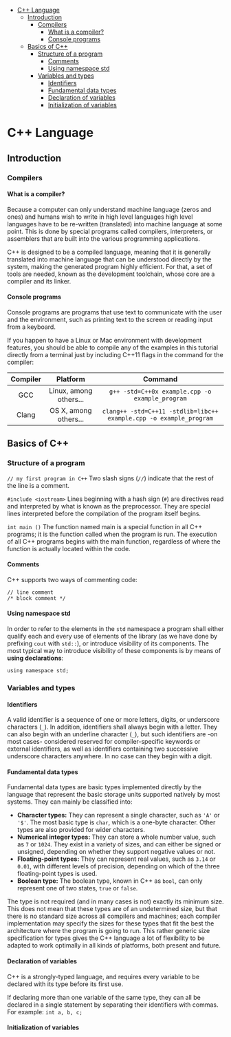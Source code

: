 - [C++ Language](#c-language)
  - [Introduction](#introduction)
    - [Compilers](#compilers)
      - [What is a compiler?](#what-is-a-compiler)
      - [Console programs](#console-programs)
  - [Basics of C++](#basics-of-c)
    - [Structure of a program](#structure-of-a-program)
      - [Comments](#comments)
      - [Using namespace std](#using-namespace-std)
    - [Variables and types](#variables-and-types)
      - [Identifiers](#identifiers)
      - [Fundamental data types](#fundamental-data-types)
      - [Declaration of variables](#declaration-of-variables)
      - [Initialization of variables](#initialization-of-variables)


# C++ Language

## Introduction

### Compilers

#### What is a compiler?

Because a computer can only understand machine language (zeros and ones) and humans wish to write in high level languages high level languages have to be re-written (translated) into machine language at some point. This is done by special programs called compilers, interpreters, or assemblers that are built into the various programming applications.

C++ is designed to be a compiled language, meaning that it is generally translated into machine language that can be understood directly by the system, making the generated program highly efficient. For that, a set of tools are needed, known as the development toolchain, whose core are a compiler and its linker.

#### Console programs

Console programs are programs that use text to communicate with the user and the environment, such as printing text to the screen or reading input from a keyboard.

If you happen to have a Linux or Mac environment with development features, you should be able to compile any of the examples in this tutorial directly from a terminal just by including C++11 flags in the command for the compiler:

| Compiler | Platform | Command |
| :---: | :---: | :---: |
| GCC | Linux, among others... | `g++ -std=C++0x example.cpp -o example_program` |
| Clang | OS X, among others... | `clang++ -std=C++11 -stdlib=libc++ example.cpp -o example_program` |

## Basics of C++

### Structure of a program

`// my first program in C++`
Two slash signs (`//`) indicate that the rest of the line is a comment.

`#include <iostream>`
Lines beginning with a hash sign (`#`) are directives read and interpreted by what is known as the preprocessor. They are special lines interpreted before the compilation of the program itself begins.

`int main ()`
The function named main is a special function in all C++ programs; it is the function called when the program is run. The execution of all C++ programs begins with the main function, regardless of where the function is actually located within the code.

#### Comments

C++ supports two ways of commenting code:

```
// line comment
/* block comment */
```

#### Using namespace std

In order to refer to the elements in the `std` namespace a program shall either qualify each and every use of elements of the library (as we have done by prefixing `cout` with `std::`), or introduce visibility of its components. The most typical way to introduce visibility of these components is by means of **using declarations**:

`using namespace std;`

### Variables and types

#### Identifiers

A valid identifier is a sequence of one or more letters, digits, or underscore characters (`_`). In addition, identifiers shall always begin with a letter. They can also begin with an underline character (`_`), but such identifiers are -on most cases- considered reserved for compiler-specific keywords or external identifiers, as well as identifiers containing two successive underscore characters anywhere. In no case can they begin with a digit.

#### Fundamental data types

Fundamental data types are basic types implemented directly by the language that represent the basic storage units supported natively by most systems. They can mainly be classified into:
- **Character types:** They can represent a single character, such as `'A'` or `'$'`. The most basic type is `char`, which is a one-byte character. Other types are also provided for wider characters.
- **Numerical integer types:** They can store a whole number value, such as `7` or `1024`. They exist in a variety of sizes, and can either be signed or unsigned, depending on whether they support negative values or not.
- **Floating-point types:** They can represent real values, such as `3.14` or `0.01`, with different levels of precision, depending on which of the three floating-point types is used.
- **Boolean type:** The boolean type, known in C++ as `bool`, can only represent one of two states, `true` or `false`.

The type is not required (and in many cases is not) exactly its minimum size. This does not mean that these types are of an undetermined size, but that there is no standard size across all compilers and machines; each compiler implementation may specify the sizes for these types that fit the best the architecture where the program is going to run. This rather generic size specification for types gives the C++ language a lot of flexibility to be adapted to work optimally in all kinds of platforms, both present and future.

#### Declaration of variables

C++ is a strongly-typed language, and requires every variable to be declared with its type before its first use.

If declaring more than one variable of the same type, they can all be declared in a single statement by separating their identifiers with commas. For example: `int a, b, c;`

#### Initialization of variables

